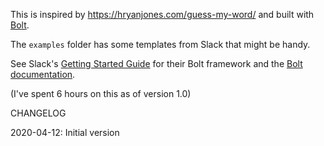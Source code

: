 This is inspired by https://hryanjones.com/guess-my-word/ and built with [Bolt](https://slack.dev/bolt).

The `examples` folder has some templates from Slack that might be handy.


See Slack's [Getting Started Guide](https://api.slack.com/start/building/bolt) for their Bolt framework and the 
[Bolt documentation](https://slack.dev/bolt).

(I've spent 6 hours on this as of version 1.0)

CHANGELOG

2020-04-12: Initial version